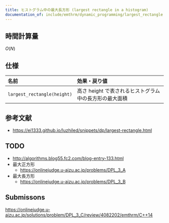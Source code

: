 ```yaml
---
title: ヒストグラム中の最大長方形 (largest rectangle in a histogram)
documentation_of: include/emthrm/dynamic_programming/largest_rectangle.hpp
---
```



## 時間計算量

$O(N)$


## 仕様

|名前|効果・戻り値|
|:--|:--|
|`largest_rectangle(height)`|高さ $\mathrm{height}$ で表されるヒストグラム中の長方形の最大面積|


## 参考文献

- https://ei1333.github.io/luzhiled/snippets/dp/largest-rectangle.html


## TODO

- http://algorithms.blog55.fc2.com/blog-entry-133.html
- 最大正方形
  - https://onlinejudge.u-aizu.ac.jp/problems/DPL_3_A
- 最大長方形
  - https://onlinejudge.u-aizu.ac.jp/problems/DPL_3_B


## Submissons

https://onlinejudge.u-aizu.ac.jp/solutions/problem/DPL_3_C/review/4082202/emthrm/C++14
